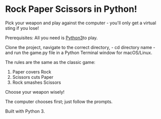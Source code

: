 # Rock Paper Scissors in Python!

Pick your weapon and play against the computer - you'll only get a virtual sting if you lose!

Prerequisites: All you need is [Python3](https://www.python.org)to play.

Clone the project, navigate to the correct directory, - cd directory name - and run the game.py file in a Python Terminal window for macOS/Linux.

The rules are the same as the classic game:
1. Paper covers Rock
2. Scissors cuts Paper
3. Rock smashes Scissors

Choose your weapon wisely!

The computer chooses first; just follow the prompts.

Built with Python 3.